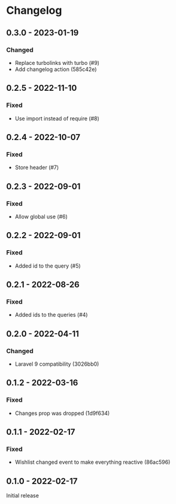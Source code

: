 # Changelog 

## 0.3.0 - 2023-01-19

### Changed

- Replace turbolinks with turbo (#9)
- Add changelog action (585c42e)

## 0.2.5 - 2022-11-10

### Fixed

- Use import instead of require (#8)

## 0.2.4 - 2022-10-07

### Fixed

- Store header (#7)

## 0.2.3 - 2022-09-01

### Fixed

- Allow global use (#6)

## 0.2.2 - 2022-09-01

### Fixed

- Added id to the query (#5)

## 0.2.1 - 2022-08-26

### Fixed

- Added ids to the queries (#4)

## 0.2.0 - 2022-04-11

### Changed

- Laravel 9 compatibility (3026bb0)

## 0.1.2 - 2022-03-16

### Fixed

- Changes prop was dropped (1d9f634)

## 0.1.1 - 2022-02-17

### Fixed

- Wishlist changed event to make everything reactive (86ac596)

## 0.1.0 - 2022-02-17

Initial release

